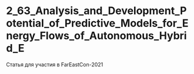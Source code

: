 # 2_63_Analysis_and_Development_Potential_of_Predictive_Models_for_Energy_Flows_of_Autonomous_Hybrid_E
Статья для участия в FarEastCon-2021
